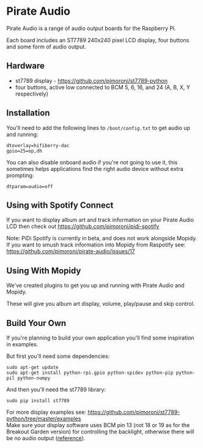 # Pirate Audio

Pirate Audio is a range of audio output boards for the Raspberry Pi.

Each board includes an ST7789 240x240 pixel LCD display, four buttons and some form of audio output.


## Hardware

* st7789 display - https://github.com/pimoroni/st7789-python
* four buttons, active low connected to BCM 5, 6, 16, and 24 (A, B, X, Y respectively)

## Installation

You'll need to add the following lines to `/boot/config.txt` to get audio up and running:

```
dtoverlay=hifiberry-dac
gpio=25=op,dh
```

You can also disable onboard audio if you're not going to use it, this sometimes helps applications find the right audio device without extra prompting:

```
dtparam=audio=off
```

## Using with Spotify Connect

If you want to display album art and track information on your Pirate Audio LCD then check out https://github.com/pimoroni/pidi-spotify

Note: PiDi Spotify is currently in beta, and does not work alongside Mopidy. If you want to smush track information into Mopidy from Raspotify see: https://github.com/pimoroni/pirate-audio/issues/17 

## Using With Mopidy

We've created plugins to get you up and running with Pirate Audio and Mopidy.

These will give you album art display, volume, play/pause and skip control.

## Build Your Own

If you're planning to build your own application you'll find some inspiration in examples.

But first you'll need some dependencies:

```
sudo apt-get update
sudo apt-get install python-rpi.gpio python-spidev python-pip python-pil python-numpy
```

And then you'll need the st7789 library:

```
sudo pip install st7789
```

For more display examples see: https://github.com/pimoroni/st7789-python/tree/master/examples  
Make sure your display software uses BCM pin 13 (not 18 or 19 as for the Breakout Garden version) for controlling the backlight, otherwise there will be no audio output ([reference](https://github.com/pimoroni/pirate-audio/issues/31#issuecomment-678313017)).
